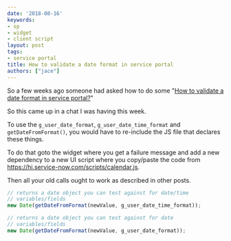 ```yaml
---
date: '2018-08-16'
keywords:
- sp
- widget
- client script
layout: post
tags:
- service portal
title: How to validate a date format in service portal
authors: ["jace"]
---
```


So a few weeks ago someone had asked how to do some "[How to validate a
date format in service
portal?](https://community.servicenow.com/community?id=community_question&sys_id=71098fa1db5cdbc01dcaf3231f961929)"

So this came up in a chat I was having this week.

To use the `g_user_date_format`, `g_user_date_time_format` and
`getDateFromFormat()`, you would have to re-include the JS file that
declares these things.

To do that goto the widget where you get a failure message and add a new
dependency to a new UI script where you copy/paste the code from
https://hi.service-now.com/scripts/calendar.js.

Then all your old calls ought to work as described in other posts.

```js
// returns a date object you can test against for date/time 
// variables/fields
new Date(getDateFromFormat(newValue, g_user_date_time_format));

// returns a date object you can test against for date 
// variables/fields
new Date(getDateFromFormat(newValue, g_user_date_format));
```
